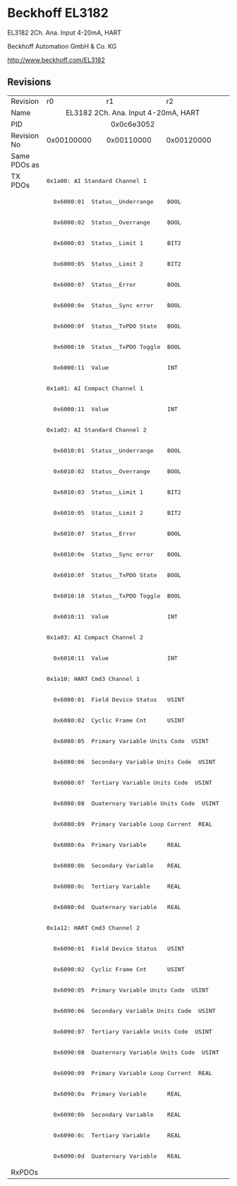# Beckhoff EL3182

EL3182 2Ch. Ana. Input 4-20mA, HART

Beckhoff Automation GmbH & Co. KG

http://www.beckhoff.com/EL3182

## Revisions
<table>
<tr >
<td>Revision</td>
<td>r0</td>
<td>r1</td>
<td>r2</td>
</tr>
<tr >
<td>Name</td>
<td colspan=3 align="center">EL3182 2Ch. Ana. Input 4-20mA, HART</td>
</tr>
<tr >
<td>PID</td>
<td colspan=3 align="center">0x0c6e3052</td>
</tr>
<tr >
<td>Revision No</td>
<td>0x00100000</td>
<td>0x00110000</td>
<td>0x00120000</td>
</tr>
<tr >
<td>Same PDOs as</td>
<td colspan=3 align="center"></td>
</tr>
<tr class="txpdo pdosection">
<td rowspan=48 valign=top>TX PDOs</td>
<td colspan=3 align="left"><pre>0x1a00: AI Standard Channel 1</pre></td>
<td></td>
</tr>
<tr class="txpdo">
<td colspan=3 align="left"><pre>  0x6000:01  Status__Underrange    BOOL</pre></td>
</tr>
<tr class="txpdo">
<td colspan=3 align="left"><pre>  0x6000:02  Status__Overrange     BOOL</pre></td>
</tr>
<tr class="txpdo">
<td colspan=3 align="left"><pre>  0x6000:03  Status__Limit 1       BIT2</pre></td>
</tr>
<tr class="txpdo">
<td colspan=3 align="left"><pre>  0x6000:05  Status__Limit 2       BIT2</pre></td>
</tr>
<tr class="txpdo">
<td colspan=3 align="left"><pre>  0x6000:07  Status__Error         BOOL</pre></td>
</tr>
<tr class="txpdo">
<td colspan=3 align="left"><pre>  0x6000:0e  Status__Sync error    BOOL</pre></td>
</tr>
<tr class="txpdo">
<td colspan=3 align="left"><pre>  0x6000:0f  Status__TxPDO State   BOOL</pre></td>
</tr>
<tr class="txpdo">
<td colspan=3 align="left"><pre>  0x6000:10  Status__TxPDO Toggle  BOOL</pre></td>
</tr>
<tr class="txpdo">
<td colspan=3 align="left"><pre>  0x6000:11  Value                 INT</pre></td>
</tr>
<tr class="txpdo pdosection">
<td colspan=3 align="left"><pre>0x1a01: AI Compact Channel 1</pre></td>
</tr>
<tr class="txpdo">
<td colspan=3 align="left"><pre>  0x6000:11  Value                 INT</pre></td>
</tr>
<tr class="txpdo pdosection">
<td colspan=3 align="left"><pre>0x1a02: AI Standard Channel 2</pre></td>
</tr>
<tr class="txpdo">
<td colspan=3 align="left"><pre>  0x6010:01  Status__Underrange    BOOL</pre></td>
</tr>
<tr class="txpdo">
<td colspan=3 align="left"><pre>  0x6010:02  Status__Overrange     BOOL</pre></td>
</tr>
<tr class="txpdo">
<td colspan=3 align="left"><pre>  0x6010:03  Status__Limit 1       BIT2</pre></td>
</tr>
<tr class="txpdo">
<td colspan=3 align="left"><pre>  0x6010:05  Status__Limit 2       BIT2</pre></td>
</tr>
<tr class="txpdo">
<td colspan=3 align="left"><pre>  0x6010:07  Status__Error         BOOL</pre></td>
</tr>
<tr class="txpdo">
<td colspan=3 align="left"><pre>  0x6010:0e  Status__Sync error    BOOL</pre></td>
</tr>
<tr class="txpdo">
<td colspan=3 align="left"><pre>  0x6010:0f  Status__TxPDO State   BOOL</pre></td>
</tr>
<tr class="txpdo">
<td colspan=3 align="left"><pre>  0x6010:10  Status__TxPDO Toggle  BOOL</pre></td>
</tr>
<tr class="txpdo">
<td colspan=3 align="left"><pre>  0x6010:11  Value                 INT</pre></td>
</tr>
<tr class="txpdo pdosection">
<td colspan=3 align="left"><pre>0x1a03: AI Compact Channel 2</pre></td>
</tr>
<tr class="txpdo">
<td colspan=3 align="left"><pre>  0x6010:11  Value                 INT</pre></td>
</tr>
<tr class="txpdo pdosection">
<td colspan=3 align="left"><pre>0x1a10: HART Cmd3 Channel 1</pre></td>
</tr>
<tr class="txpdo">
<td colspan=3 align="left"><pre>  0x6080:01  Field Device Status   USINT</pre></td>
</tr>
<tr class="txpdo">
<td colspan=3 align="left"><pre>  0x6080:02  Cyclic Frame Cnt      USINT</pre></td>
</tr>
<tr class="txpdo">
<td colspan=3 align="left"><pre>  0x6080:05  Primary Variable Units Code  USINT</pre></td>
</tr>
<tr class="txpdo">
<td colspan=3 align="left"><pre>  0x6080:06  Secondary Variable Units Code  USINT</pre></td>
</tr>
<tr class="txpdo">
<td colspan=3 align="left"><pre>  0x6080:07  Tertiary Variable Units Code  USINT</pre></td>
</tr>
<tr class="txpdo">
<td colspan=3 align="left"><pre>  0x6080:08  Quaternary Variable Units Code  USINT</pre></td>
</tr>
<tr class="txpdo">
<td colspan=3 align="left"><pre>  0x6080:09  Primary Variable Loop Current  REAL</pre></td>
</tr>
<tr class="txpdo">
<td colspan=3 align="left"><pre>  0x6080:0a  Primary Variable      REAL</pre></td>
</tr>
<tr class="txpdo">
<td colspan=3 align="left"><pre>  0x6080:0b  Secondary Variable    REAL</pre></td>
</tr>
<tr class="txpdo">
<td colspan=3 align="left"><pre>  0x6080:0c  Tertiary Variable     REAL</pre></td>
</tr>
<tr class="txpdo">
<td colspan=3 align="left"><pre>  0x6080:0d  Quaternary Variable   REAL</pre></td>
</tr>
<tr class="txpdo pdosection">
<td colspan=3 align="left"><pre>0x1a12: HART Cmd3 Channel 2</pre></td>
</tr>
<tr class="txpdo">
<td colspan=3 align="left"><pre>  0x6090:01  Field Device Status   USINT</pre></td>
</tr>
<tr class="txpdo">
<td colspan=3 align="left"><pre>  0x6090:02  Cyclic Frame Cnt      USINT</pre></td>
</tr>
<tr class="txpdo">
<td colspan=3 align="left"><pre>  0x6090:05  Primary Variable Units Code  USINT</pre></td>
</tr>
<tr class="txpdo">
<td colspan=3 align="left"><pre>  0x6090:06  Secondary Variable Units Code  USINT</pre></td>
</tr>
<tr class="txpdo">
<td colspan=3 align="left"><pre>  0x6090:07  Tertiary Variable Units Code  USINT</pre></td>
</tr>
<tr class="txpdo">
<td colspan=3 align="left"><pre>  0x6090:08  Quaternary Variable Units Code  USINT</pre></td>
</tr>
<tr class="txpdo">
<td colspan=3 align="left"><pre>  0x6090:09  Primary Variable Loop Current  REAL</pre></td>
</tr>
<tr class="txpdo">
<td colspan=3 align="left"><pre>  0x6090:0a  Primary Variable      REAL</pre></td>
</tr>
<tr class="txpdo">
<td colspan=3 align="left"><pre>  0x6090:0b  Secondary Variable    REAL</pre></td>
</tr>
<tr class="txpdo">
<td colspan=3 align="left"><pre>  0x6090:0c  Tertiary Variable     REAL</pre></td>
</tr>
<tr class="txpdo">
<td colspan=3 align="left"><pre>  0x6090:0d  Quaternary Variable   REAL</pre></td>
</tr>
<tr >
<td>RxPDOs</td>
<td colspan=3 align="left"></td>
</tr>
</table>
